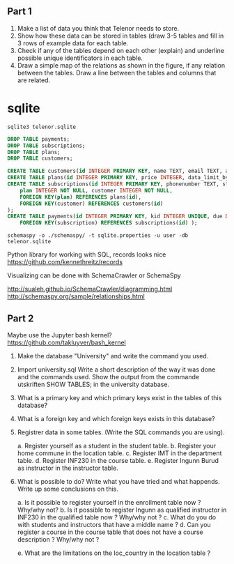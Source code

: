
## Part 1

1. Make a list of data you think that Telenor needs to store.
2. Show how these data can be stored in tables
(draw 3-5 tables and fill in 3 rows of  example data for each table.
3. Check if any of the tables depend on each other (explain)
and underline possible unique identificators in each table.
4. Draw a simple map of the relations as shown in the figure, if any relation between the tables.
Draw a line between the tables and columns that are related.

# sqlite

```shell
sqlite3 telenor.sqlite
```

```sql
DROP TABLE payments;
DROP TABLE subscriptions;
DROP TABLE plans;
DROP TABLE customers;

CREATE TABLE customers(id INTEGER PRIMARY KEY, name TEXT, email TEXT, address TEXT);
CREATE TABLE plans(id INTEGER PRIMARY KEY, price INTEGER, data_limit_bytes INTEGER, description TEXT);
CREATE TABLE subscriptions(id INTEGER PRIMARY KEY, phonenumber TEXT, starts_at DATE, ends_at DATE,
    plan INTEGER NOT NULL, customer INTEGER NOT NULL,
    FOREIGN KEY(plan) REFERENCES plans(id),
    FOREIGN KEY(customer) REFERENCES customers(id)
);
CREATE TABLE payments(id INTEGER PRIMARY KEY, kid INTEGER UNIQUE, due DATE, paid DATE, subscription INTEGER NOT NULL,
    FOREIGN KEY(subscription) REFERENCES subscriptions(id) );
```

```shell
schemaspy -o ./schemaspy/ -t sqlite.properties -u user -db telenor.sqlite
```

Python library for working with SQL, records looks nice
https://github.com/kennethreitz/records

Visualizing can be done with SchemaCrawler or SchemaSpy

http://sualeh.github.io/SchemaCrawler/diagramming.html
http://schemaspy.org/sample/relationships.html


## Part 2

Maybe use the Jupyter bash kernel? https://github.com/takluyver/bash_kernel

1. Make the database "University" and write the command you used.

2. Import university.sql
Write a short description of the way it was done and the commands used.
Show the output from the commande utskriften  SHOW TABLES; in the university database.

3. What is  a primary key and
which primary keys exist in the tables of this database?

4. What is a foreign key and
which foreign keys exists in this database?

5. Registrer data in some tables. (Write the SQL commands you are using). 

    a. Register yourself as a   student in the student table. 
    b. Register your home commune in the location table.
    c. Register IMT in the  department table.
    d. Register INF230 in the course table.
    e. Register Ingunn Burud as instructor in the  instructor table.

6. What is possible to do?
Write what you have tried and what happends.
Write up some conclusions on this.

    a. Is it possible to register yourself in the enrollment table now ? Why/why not?
    b. Is it possible to register  Ingunn as qualified  instructor in INF230 in the qualified               table now ? Why/why not ?
    c. What do you do with students and instructors that have a middle name ? 
    d. Can you register a course in the course table that does not have a course                         description ?     Why/why not ?

    e. What are the limitations on the loc_country in the location table ?
